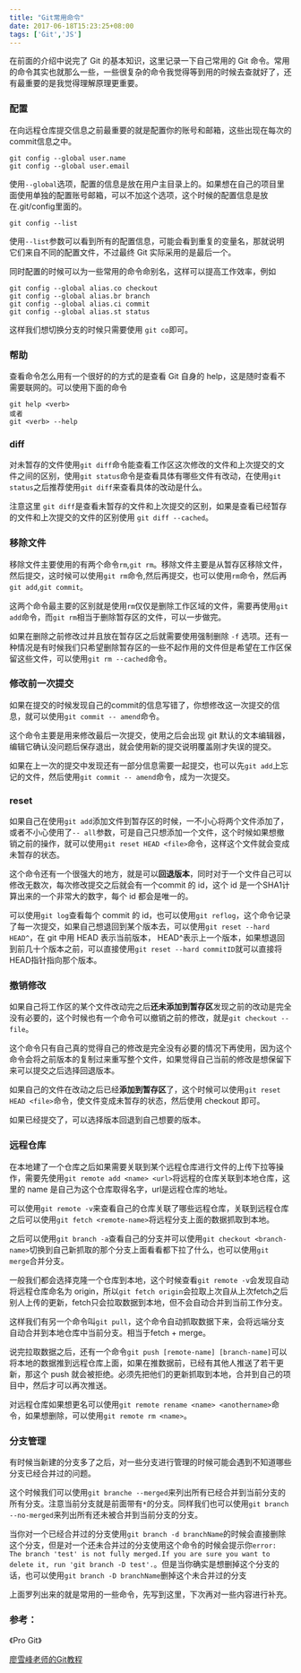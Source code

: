 ```yaml
---
title: "Git常用命令"
date: 2017-06-18T15:23:25+08:00
tags: ['Git','JS']
---
```

在前面的介绍中说完了 Git 的基本知识，这里记录一下自己常用的 Git 命令。常用的命令其实也就那么一些，一些很复杂的命令我觉得等到用的时候去查就好了，还有最重要的是我觉得理解原理更重要。

<!--more-->

### 配置
在向远程仓库提交信息之前最重要的就是配置你的账号和邮箱，这些出现在每次的commit信息之中。
```
git config --global user.name
git config --global user.email
```
使用`--global`选项，配置的信息是放在用户主目录上的。如果想在自己的项目里面使用单独的配置账号邮箱，可以不加这个选项，这个时候的配置信息是放在.git/config里面的。
```
git config --list
```
使用`--list`参数可以看到所有的配置信息，可能会看到重复的变量名，那就说明它们来自不同的配置文件，不过最终 Git 实际采用的是最后一个。

同时配置的时候可以为一些常用的命令命别名，这样可以提高工作效率，例如
```
git config --global alias.co checkout
git config --global alias.br branch
git config --global alias.ci commit
git config --global alias.st status
```
这样我们想切换分支的时候只需要使用 `git co`即可。

### 帮助
查看命令怎么用有一个很好的的方式的是查看 Git 自身的 help，这是随时查看不需要联网的。可以使用下面的命令
```
git help <verb>
或者
git <verb> --help
```

### diff
对未暂存的文件使用`git diff`命令能查看工作区这次修改的文件和上次提交的文件之间的区别，使用`git status`命令是查看具体有哪些文件有改动，在使用`git status`之后推荐使用`git diff`来查看具体的改动是什么。

注意这里 `git diff`是查看未暂存的文件和上次提交的区别，如果是查看已经暂存的文件和上次提交的文件的区别使用 `git diff --cached`。

### 移除文件
移除文件主要使用的有两个命令`rm`,`git rm`。移除文件主要是从暂存区移除文件，然后提交，这时候可以使用`git rm`命令,然后再提交，也可以使用`rm`命令，然后再`git add`,`git commit`。

这两个命令最主要的区别就是使用`rm`仅仅是删除工作区域的文件，需要再使用`git add`命令，而`git rm`相当于删除暂存区的文件，可以一步做完。

如果在删除之前修改过并且放在暂存区之后就需要使用强制删除 `-f` 选项。还有一种情况是有时候我们只希望删除暂存区的一些不起作用的文件但是希望在工作区保留这些文件，可以使用`git rm --cached`命令。

### 修改前一次提交
如果在提交的时候发现自己的commit的信息写错了，你想修改这一次提交的信息，就可以使用`git commit -- amend`命令。

这个命令主要是用来修改最后一次提交，使用之后会出现 git 默认的文本编辑器，编辑它确认没问题后保存退出，就会使用新的提交说明覆盖刚才失误的提交。

如果在上一次的提交中发现还有一部分信息需要一起提交，也可以先`git add`上忘记的文件，然后使用`git commit -- amend`命令，成为一次提交。

### reset
如果自己在使用`git add`添加文件到暂存区的时候，一不小心将两个文件添加了，或者不小心使用了`-- all`参数，可是自己只想添加一个文件，这个时候如果想撤销之前的操作，就可以使用`git reset HEAD <file>`命令，这样这个文件就会变成未暂存的状态。

这个命令还有一个很强大的地方，就是可以**回退版本**，同时对于一个文件自己可以修改无数次，每次修改提交之后就会有一个commit 的 id，这个 id 是一个SHA1计算出来的一个非常大的数字，每个 id 都会是唯一的。

可以使用`git log`查看每个 commit 的 id，也可以使用`git reflog`，这个命令记录了每一次提交，如果自己想退回到某个版本去，可以使用`git reset --hard HEAD^`，在 git 中用 HEAD 表示当前版本， HEAD^表示上一个版本，如果想退回到前几十个版本之前，可以直接使用`git reset --hard commitID`就可以直接将HEAD指针指向那个版本。

### 撤销修改
如果自己将工作区的某个文件改动完之后**还未添加到暂存区**发现之前的改动是完全没有必要的，这个时候也有一个命令可以撤销之前的修改，就是`git checkout -- file`。

这个命令只有自己真的觉得自己的修改是完全没有必要的情况下再使用，因为这个命令会将之前版本的复制过来重写整个文件，如果觉得自己当前的修改是想保留下来可以提交之后选择回退版本。

如果自己的文件在改动之后已经**添加到暂存区**了，这个时候可以使用`git reset HEAD <file>`命令，使文件变成未暂存的状态，然后使用 checkout 即可。

如果已经提交了，可以选择版本回退到自己想要的版本。

### 远程仓库
在本地建了一个仓库之后如果需要关联到某个远程仓库进行文件的上传下拉等操作，需要先使用`git remote add <name> <url>`将远程的仓库关联到本地仓库，这里的 name 是自己为这个仓库取得名字，url是远程仓库的地址。

可以使用`git remote -v`来查看自己的仓库关联了哪些远程仓库，关联到远程仓库之后可以使用`git fetch <remote-name>`将远程分支上面的数据抓取到本地。

之后可以使用`git branch -a`查看自己的分支并可以使用`git checkout <branch-name>`切换到自己新抓取的那个分支上面看看都下拉了什么，也可以使用`git merge`合并分支。

一般我们都会选择克隆一个仓库到本地，这个时候查看`git remote -v`会发现自动将远程仓库命名为 origin，所以`git fetch origin`会拉取上次自从上次fetch之后别人上传的更新，fetch只会拉取数据到本地，但不会自动合并到当前工作分支。

这样我们有另一个命令叫`git pull`，这个命令自动抓取数据下来，会将远端分支自动合并到本地仓库中当前分支。相当于fetch + merge。

说完拉取数据之后，还有一个命令`git push [remote-name] [branch-name]`可以将本地的数据推到远程仓库上面，如果在推数据前，已经有其他人推送了若干更新，那这个 push 就会被拒绝。必须先把他们的更新抓取到本地，合并到自己的项目中，然后才可以再次推送。

对远程仓库如果想更名可以使用`git remote rename <name> <anothername>`命令，如果想删除，可以使用`git remote rm <name>`。

### 分支管理
有时候当新建的分支多了之后，对一些分支进行管理的时候可能会遇到不知道哪些分支已经合并过的问题。

这个时候我们可以使用`git branche --merged`来列出所有已经合并到当前分支的所有分支。注意当前分支就是前面带有`*`的分支。同样我们也可以使用`git branch --no-merged`来列出所有还未被合并到当前分支的分支。

当你对一个已经合并过的分支使用`git branch -d branchName`的时候会直接删除这个分支，但是对一个还未合并过的分支使用这个命令的时候会提示你`error: The branch 'test' is not fully merged.If you are sure you want to delete it, run 'git branch -D test'.`。但是当你确实是想删掉这个分支的话，也可以使用`git branch -D branchName`删掉这个未合并过的分支

上面罗列出来的就是常用的一些命令，先写到这里，下次再对一些内容进行补充。

### 参考：

《Pro Git》

[廖雪峰老师的Git教程](http://www.liaoxuefeng.com/wiki/0013739516305929606dd18361248578c67b8067c8c017b000)
